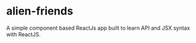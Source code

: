 # alien-friends
A simple component based ReactJs app built to learn API and JSX syntax with ReactJS.
